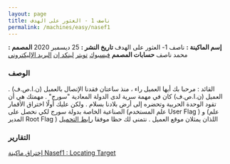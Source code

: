 ```yaml
---
layout: page
title: ناصف 1 - العثور على الهدف
permalink: /machines/easy/nasef1
---
```

> 
**إسم الماكينة :** ناصف 1- العثور على الهدف 
**تاريخ النشر :** 25 ديسمبر 2020
**المصمم :** محمد ناصف
**حسابات المصمم**
[فيسبوك](https://www.facebook.com/logicdsc/)
[تويتر](https://twitter.com/nasefmuhammad)
[لينكد إن](https://www.linkedin.com/in/nasefmuhammad/)
[البريد الإليكتروني](mailto:lab@muhammadnasef.com)

### الوصف
القائد : مرحبا بك أيها العميل راء ، منذ ساعتان فقدنا الإتصال بالعميل (ن.ا.ص.ف) . العميل (ن.ا.ص.ف) كان في مهمة سرية لدى الدولة المعادية "سورج" . مهمتك هي أن تقود الوحدة الحربية وتحضره إلى أرض بلادنا بسلام . ولكن عليك أولًا اختراق الأقمار الصناعية الخاصة بدولة سورج لكي نحصل على (علم المستخدم User Flag ) و (علم المدير Root Flag ) اللذان يمثلان موقع العميل . نتمنى لك حظا موفقا
[رابط التحميل](https://drive.google.com/file/d/13RvBZi16xxQLU6s-MamdLAsfcqeiNQ3Q)




### التقارير
[إختراق ماكينة Nasef1 : Locating Target](https://youtu.be/5z_g6bLy3lM)

